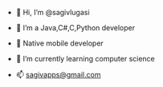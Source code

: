 - 👋 Hi, I’m @sagivlugasi 
- 👀 I’m a Java,C#,C,Python developer
- 📱 Native mobile developer
- 🌱 I’m currently learning computer science

- 📫 sagivapps@gmail.com

